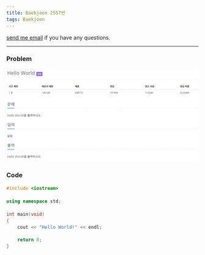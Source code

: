 ```yaml
---
title: Baekjoon 2557번
tags: Baekjoon
---
```


[send me email](mailto:jewel7492@gmail.com) if you have any questions.

<!--more-->

---
### Problem     
![그림1](/assets/Baekjoon/2557/1.PNG)  

### Code  
```cpp
#include <iostream> 

using namespace std;
 
int main(void)
{
    cout << "Hello World!" << endl;
    
    return 0;
}
```